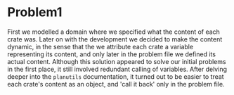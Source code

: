 # Problem1
First we modelled a domain where we specified what the content of each crate was. Later on with the development we decided to make the content dynamic, in the sense that the we attribute each crate a variable representing its content, and only later in the problem file we defined its actual content.
Although this solution appeared to solve our initial problems in the first place, it still involved redundant calling of variables.
After delving deeper into the `planutils` documentation, it turned out to be easier to treat each crate's content as an object, and 'call it back' only in the problem file.